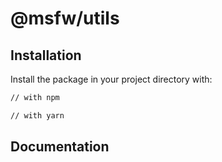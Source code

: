 # @msfw/utils


## Installation

Install the package in your project directory with:

```sh
// with npm

// with yarn

```

## Documentation
